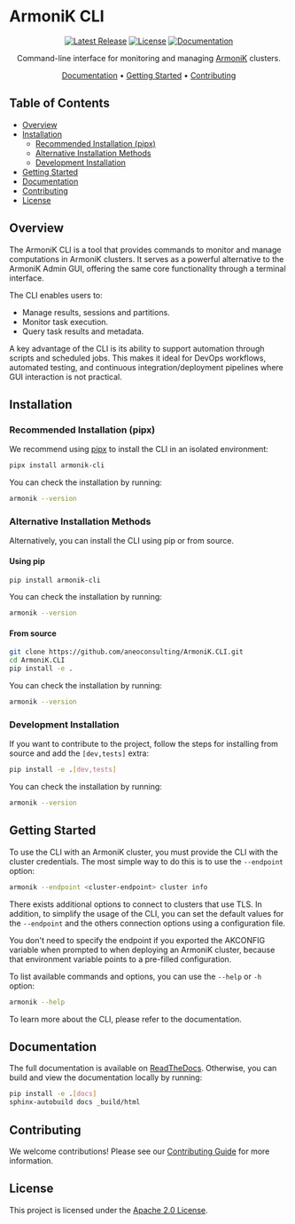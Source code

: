 # ArmoniK CLI

<div align="center">

<!-- TODO: Fix documentation link to point to the ReadTheDocs page (again). -->
[![Latest Release](https://img.shields.io/github/v/release/aneoconsulting/ArmoniK.CLI)](https://github.com/aneoconsulting/ArmoniK.CLI/releases)
[![License](https://img.shields.io/github/license/aneoconsulting/ArmoniK.CLI?label=License&color=blue)](https://github.com/aneoconsulting/ArmoniK.CLI/blob/main/LICENSE)
[![Documentation](https://img.shields.io/badge/docs-latest-blue)](https://armonikadmincli.readthedocs.io/en/latest/)

Command-line interface for monitoring and managing [ArmoniK](https://github.com/aneoconsulting/ArmoniK) clusters.

<!-- TODO: Fix documentation link to point to the ReadTheDocs page (again). -->
[Documentation](https://armonikadmincli.readthedocs.io/en/latest/) •
[Getting Started](#getting-started) •
[Contributing](#contributing)

</div>

## Table of Contents

- [Overview](#overview)
- [Installation](#installation)
  - [Recommended Installation (pipx)](#recommended-installation-pipx)
  - [Alternative Installation Methods](#alternative-installation-methods)
  - [Development Installation](#development-installation)
- [Getting Started](#getting-started)
- [Documentation](#documentation)
- [Contributing](#contributing)
- [License](#license)

## Overview

The ArmoniK CLI is a tool that provides commands to monitor and manage computations in ArmoniK clusters. It serves as a powerful alternative to the ArmoniK Admin GUI, offering the same core functionality through a terminal interface.

The CLI enables users to:
- Manage results, sessions and partitions.
- Monitor task execution.
- Query task results and metadata.

A key advantage of the CLI is its ability to support automation through scripts and scheduled jobs. This makes it ideal for DevOps workflows, automated testing, and continuous integration/deployment pipelines where GUI interaction is not practical.

## Installation

### Recommended Installation (pipx)

We recommend using [pipx](https://pypa.github.io/pipx/) to install the CLI in an isolated environment:

```bash
pipx install armonik-cli
```

You can check the installation by running:

```bash
armonik --version
```

### Alternative Installation Methods

Alternatively, you can install the CLI using pip or from source.

#### Using pip

```bash
pip install armonik-cli
```

You can check the installation by running:

```bash
armonik --version
```

#### From source

```bash
git clone https://github.com/aneoconsulting/ArmoniK.CLI.git
cd ArmoniK.CLI
pip install -e .
```

You can check the installation by running:

```bash
armonik --version
```

### Development Installation

If you want to contribute to the project, follow the steps for installing from source and add the `[dev,tests]` extra:

```bash
pip install -e .[dev,tests]
```

You can check the installation by running:

```bash
armonik --version
```

## Getting Started

To use the CLI with an ArmoniK cluster, you must provide the CLI with the cluster credentials. The most simple way to do this is to use the `--endpoint` option:

```bash
armonik --endpoint <cluster-endpoint> cluster info
```

There exists additional options to connect to clusters that use TLS. In addition, to simplify the usage of the CLI, you can set the default values for the `--endpoint` and the others connection options using a configuration file.

You don't need to specify the endpoint if you exported the AKCONFIG variable when prompted to when deploying an ArmoniK cluster, because that environment variable points to a pre-filled configuration.

To list available commands and options, you can use the `--help` or `-h` option:

```bash
armonik --help
```

To learn more about the CLI, please refer to the documentation.

## Documentation

<!-- TODO: Fix documentation link to point to the ReadTheDocs page. -->
The full documentation is available on [ReadTheDocs](https://armonikadmincli.readthedocs.io/en/latest/). Otherwise, you can build and view the documentation locally by running:

```bash
pip install -e .[docs]
sphinx-autobuild docs _build/html
```

## Contributing

We welcome contributions! Please see our [Contributing Guide](CONTRIBUTING.md) for more information.

## License

This project is licensed under the [Apache 2.0 License](LICENSE).
